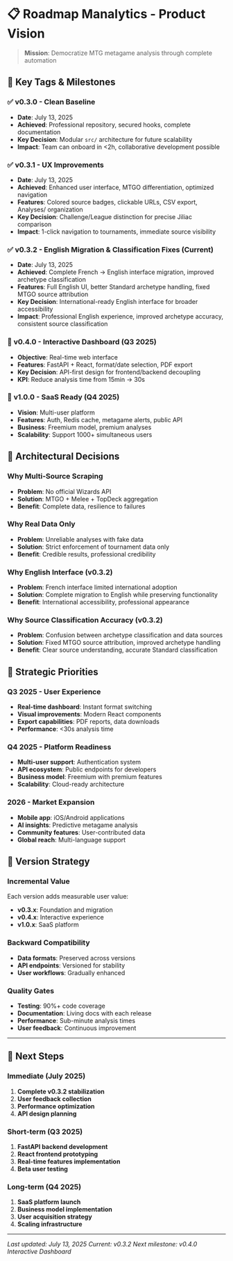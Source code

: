 # 📋 Roadmap Manalytics - Product Vision

> **Mission**: Democratize MTG metagame analysis through complete automation

## 🏁 Key Tags & Milestones

### ✅ **v0.3.0** - Clean Baseline
- **Date**: July 13, 2025
- **Achieved**: Professional repository, secured hooks, complete documentation
- **Key Decision**: Modular `src/` architecture for future scalability
- **Impact**: Team can onboard in <2h, collaborative development possible

### ✅ **v0.3.1** - UX Improvements
- **Date**: July 13, 2025
- **Achieved**: Enhanced user interface, MTGO differentiation, optimized navigation
- **Features**: Colored source badges, clickable URLs, CSV export, Analyses/ organization
- **Key Decision**: Challenge/League distinction for precise Jiliac comparison
- **Impact**: 1-click navigation to tournaments, immediate source visibility

### ✅ **v0.3.2** - English Migration & Classification Fixes (Current)
- **Date**: July 13, 2025
- **Achieved**: Complete French → English interface migration, improved archetype classification
- **Features**: Full English UI, better Standard archetype handling, fixed MTGO source attribution
- **Key Decision**: International-ready English interface for broader accessibility
- **Impact**: Professional English experience, improved archetype accuracy, consistent source classification

### 🚧 **v0.4.0** - Interactive Dashboard (Q3 2025)
- **Objective**: Real-time web interface
- **Features**: FastAPI + React, format/date selection, PDF export
- **Key Decision**: API-first design for frontend/backend decoupling
- **KPI**: Reduce analysis time from 15min → 30s

### 🎯 **v1.0.0** - SaaS Ready (Q4 2025)
- **Vision**: Multi-user platform
- **Features**: Auth, Redis cache, metagame alerts, public API
- **Business**: Freemium model, premium analyses
- **Scalability**: Support 1000+ simultaneous users

## 🧭 Architectural Decisions

### **Why Multi-Source Scraping**
- **Problem**: No official Wizards API
- **Solution**: MTGO + Melee + TopDeck aggregation
- **Benefit**: Complete data, resilience to failures

### **Why Real Data Only**
- **Problem**: Unreliable analyses with fake data
- **Solution**: Strict enforcement of tournament data only
- **Benefit**: Credible results, professional credibility

### **Why English Interface** (v0.3.2)
- **Problem**: French interface limited international adoption
- **Solution**: Complete migration to English while preserving functionality
- **Benefit**: International accessibility, professional appearance

### **Why Source Classification Accuracy** (v0.3.2)
- **Problem**: Confusion between archetype classification and data sources
- **Solution**: Fixed MTGO source attribution, improved archetype handling
- **Benefit**: Clear source understanding, accurate Standard classification

## 🎯 Strategic Priorities

### **Q3 2025 - User Experience**
- **Real-time dashboard**: Instant format switching
- **Visual improvements**: Modern React components
- **Export capabilities**: PDF reports, data downloads
- **Performance**: <30s analysis time

### **Q4 2025 - Platform Readiness**
- **Multi-user support**: Authentication system
- **API ecosystem**: Public endpoints for developers
- **Business model**: Freemium with premium features
- **Scalability**: Cloud-ready architecture

### **2026 - Market Expansion**
- **Mobile app**: iOS/Android applications
- **AI insights**: Predictive metagame analysis
- **Community features**: User-contributed data
- **Global reach**: Multi-language support

## 🔄 Version Strategy

### **Incremental Value**
Each version adds measurable user value:
- **v0.3.x**: Foundation and migration
- **v0.4.x**: Interactive experience
- **v1.0.x**: SaaS platform

### **Backward Compatibility**
- **Data formats**: Preserved across versions
- **API endpoints**: Versioned for stability
- **User workflows**: Gradually enhanced

### **Quality Gates**
- **Testing**: 90%+ code coverage
- **Documentation**: Living docs with each release
- **Performance**: Sub-minute analysis times
- **User feedback**: Continuous improvement

---

## 🚀 Next Steps

### **Immediate (July 2025)**
1. **Complete v0.3.2 stabilization**
2. **User feedback collection**
3. **Performance optimization**
4. **API design planning**

### **Short-term (Q3 2025)**
1. **FastAPI backend development**
2. **React frontend prototyping**
3. **Real-time features implementation**
4. **Beta user testing**

### **Long-term (Q4 2025)**
1. **SaaS platform launch**
2. **Business model implementation**
3. **User acquisition strategy**
4. **Scaling infrastructure**

---

*Last updated: July 13, 2025*
*Current: v0.3.2*
*Next milestone: v0.4.0 Interactive Dashboard*
